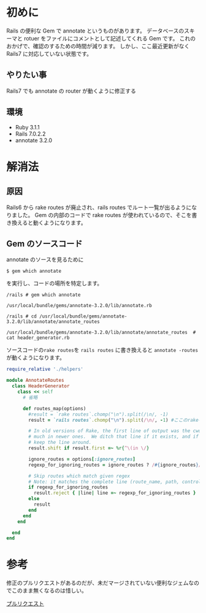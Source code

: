 <!--
title:   【Rails7】annotateのrouterが動かない
tags:    Gem,Rails,Ruby,annotate
id:      52b8cd9d8ca53f57834c
private: false
-->

# 初めに

Rails の便利な Gem で annotate というものがあります。
データベースのスキーマと rotuer をファイルにコメントとして記述してくれる Gem です。
これのおかげで、確認のするための時間が減ります。
しかし、ここ最近更新がなく Rails7 に対応していない状態です。

## やりたい事

Rails7 でも annotate の router が動くように修正する

## 環境

- Ruby 3.1.1
- Rails 7.0.2.2
- annotate 3.2.0

# 解消法

## 原因

Rails6 から rake routes が廃止され、rails routes でルート一覧が出るようになりました。
Gem の内部のコードで rake routes が使われているので、そこを書き換えると動くようになります。

## Gem のソースコード

annotate のソースを見るために

`$ gem which annotate`

を実行し、コードの場所を特定します。

```console:コンソール
/rails # gem which annotate

/usr/local/bundle/gems/annotate-3.2.0/lib/annotate.rb

/rails # cd /usr/local/bundle/gems/annotate-3.2.0/lib/annotate/annotate_routes

/usr/local/bundle/gems/annotate-3.2.0/lib/annotate/annotate_routes  # cat header_generator.rb

```

ソースコードの`rake routes`を `rails routes` に書き換えると `annotate -routes` が動くようになります。

```ruby:header_generator.rb
require_relative './helpers'

module AnnotateRoutes
  class HeaderGenerator
    class << self
      # 省略

      def routes_map(options)
        #result = `rake routes`.chomp("\n").split(/\n/, -1)
        result = `rails routes`.chomp("\n").split(/\n/, -1) #ここのrakeをrailsに書き換えるだけ

        # In old versions of Rake, the first line of output was the cwd.  Not so
        # much in newer ones.  We ditch that line if it exists, and if not, we
        # keep the line around.
        result.shift if result.first =~ %r{^\(in \/}

        ignore_routes = options[:ignore_routes]
        regexp_for_ignoring_routes = ignore_routes ? /#{ignore_routes}/ : nil

        # Skip routes which match given regex
        # Note: it matches the complete line (route_name, path, controller/action)
        if regexp_for_ignoring_routes
          result.reject { |line| line =~ regexp_for_ignoring_routes }
        else
          result
        end
      end
    end

  end
end

```

# 参考

修正のプルリクエストがあるのだが、未だマージされていない便利なジェムなのでこのまま無くなるのは惜しい。

[プルリクエスト](https://github.com/ctran/annotate_models/pull/843)
